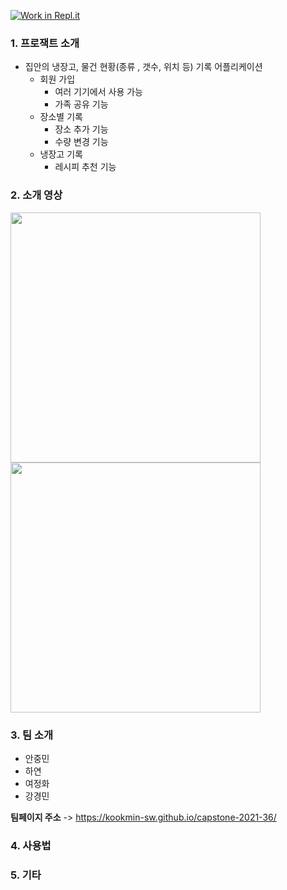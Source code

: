 [![Work in Repl.it](https://classroom.github.com/assets/work-in-replit-14baed9a392b3a25080506f3b7b6d57f295ec2978f6f33ec97e36a161684cbe9.svg)](https://classroom.github.com/online_ide?assignment_repo_id=380312&assignment_repo_type=GroupAssignmentRepo)






### 1. 프로잭트 소개

- 집안의 냉장고, 물건 현황(종류 , 갯수, 위치 등) 기록 어플리케이션
  - 회원 가입 
    - 여러 기기에서 사용 가능
    - 가족 공유 기능
  - 장소별 기록
    - 장소 추가 기능
    - 수량 변경 기능
  - 냉장고 기록
    - 레시피 추천 기능
    

### 2. 소개 영상

<img src = "https://user-images.githubusercontent.com/73538957/110810764-73eecf80-82c9-11eb-9122-71162335cf61.png" width="400px">

<img src = "https://user-images.githubusercontent.com/73538957/110810933-9a146f80-82c9-11eb-9a8c-dc68fbe8bda2.png" width="400px">

### 3. 팀 소개

- 안중민
- 하연
- 여정화
- 강경민

**팀페이지 주소** -> https://kookmin-sw.github.io/capstone-2021-36/

### 4. 사용법



### 5. 기타




